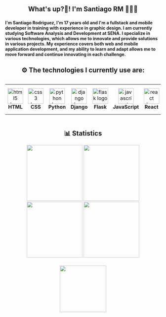 <h2 align="center">What's up?👋! I'm Santiago RM 👨🏻‍💻</h2>

###

<h4 align="left">I'm Santiago Rodriguez, I'm 17 years old and I'm a fullstack and mobile developer in training with experience in graphic design. I am currently studying Software Analysis and Development at SENA. I specialize in various technologies, which allows me to innovate and provide solutions in various projects. My experience covers both web and mobile application development, and my ability to learn and adapt allows me to move forward and continue innovating in each challenge.</h4>

###

<div align="center">
  <h2>⚙️​ The technologies I currently use are: </h3>
</div>

<div style="display: flex; align-items: flex-start; align: center">
    <table align="center">
      <tr>
        <td align="center" width="100">
          <img src="https://skillicons.dev/icons?i=html" width="50" height="50" alt="html5 logo" />
          <br>
          <b>HTML</b>
        </td>
        <td align="center" width="100">
          <img src="https://skillicons.dev/icons?i=css" width="50" height="50" alt="css3 logo" />
          <br>
          <b>CSS</b>
        </td>
        <td align="center" width="100">
          <img src="https://techstack-generator.vercel.app/python-icon.svg" width="50" height="50" alt="python logo" />
          <br>
          <b>Python</b>
        </td>
        <td align="center" width="100">
          <img src="https://techstack-generator.vercel.app/django-icon.svg" width="50" height="50" alt="django logo" />
          <br>
          <b>Django</b>
        </td>
        <td align="center" width="100">
          <img src="https://skillicons.dev/icons?i=flask" width="50" height="50" alt="flask logo" />
          <br>
          <b>Flask</b>
        </td>
        <td align="center" width="100">
          <img src="https://techstack-generator.vercel.app/js-icon.svg" width="50" height="50" alt="javascript logo" />
          <br>
          <b>JavaScript</b>
        </td>
        <td align="center" width="100">
          <img src="https://techstack-generator.vercel.app/react-icon.svg" width="50" height="50" alt="react logo" />
          <br>
          <b>React</b>
        </td>
        <td align="center" width="100">
          <img src="https://skillicons.dev/icons?i=tailwind" width="50" height="50" alt="tailwindcss logo" />
          <br>
          <b>Tailwind</b>
        </td>
        <td align="center" width="100">
          <img src="https://techstack-generator.vercel.app/java-icon.svg" width="50" height="50" alt="java logo" />
          <br>
          <b>Java</b>
        </td>
        <td align="center" width="100">
          <img src="https://skillicons.dev/icons?i=vscode" width="50" height="50" alt="vscode logo" />
          <br>
          <b>VS Code</b>
        </td>
        <td align="center" width="100">
          <img src="https://skillicons.dev/icons?i=git" width="50" height="50" alt="git logo" />
          <br>
          <b>Git</b>
        </td>
        <td align="center" width="100">
          <img src="https://techstack-generator.vercel.app/github-icon.svg" width="50" height="50" alt="github logo" />
          <br>
          <b>GitHub</b>
        </td>
        <td align="center" width="100">
          <img src="https://techstack-generator.vercel.app/mysql-icon.svg" width="50" height="50" alt="mysql logo" />
          <br>
          <b>MySQL</b>
        </td>
        <td align="center" width="100">
          <img src="https://skillicons.dev/icons?i=androidstudio" width="50" height="50" alt="androidstudio logo" />
          <br>
          <b>AndroidStudio</b>
        </td>
        <td align="center" width="100">
          <img src="https://skillicons.dev/icons?i=kotlin" width="50" height="50" alt="kotlin logo" />
          <br>
          <b>Kotlin</b>
        </td>
        <td align="center" width="100">
          <img src="https://skillicons.dev/icons?i=ps" width="50" height="50" alt="adobephotoshop logo" />
          <br>
          <b>Photoshop</b>
        </td>
      </tr>
    </table>
</div>

###

<div align="center">
  <h2>📊​ Statistics </h3>
</div>

<div align="center">
  <img src="http://github-profile-summary-cards.vercel.app/api/cards/most-commit-language?username=SntgRM&theme=github_dark" height="180em" />
  <img src="http://github-profile-summary-cards.vercel.app/api/cards/repos-per-language?username=SntgRM&theme=github_dark" height="180em" />
  <img src="http://github-profile-summary-cards.vercel.app/api/cards/productive-time?username=SntgRM&theme=github_dark&utcOffset=-5" height="180em" />
  <img src="http://github-profile-summary-cards.vercel.app/api/cards/profile-details?username=SntgRM&theme=github_dark" height="180em" />
</div>

###
<div align="center">
  <img height="150" src="https://media.tenor.com/ZQndYO4NwBcAAAAM/gojo-satoru.gif"  />
</div>
